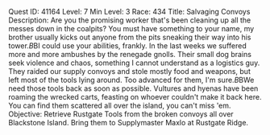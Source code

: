 Quest ID: 41164
Level: 7
Min Level: 3
Race: 434
Title: Salvaging Convoys
Description: Are you the promising worker that's been cleaning up all the messes down in the coalpits? You must have something to your name, my brother usually kicks out anyone from the pits sneaking their way into his tower.$B$BI could use your abilities, frankly. In the last weeks we suffered more and more ambushes by the renegade gnolls. Their small dog brains seek violence and chaos, something I cannot understand as a logistics guy. They raided our supply convoys and stole mostly food and weapons, but left most of the tools lying around. Too advanced for them, I'm sure.$B$BWe need those tools back as soon as possible. Vultures and hyenas have been roaming the wrecked carts, feasting on whoever couldn't make it back here. You can find them scattered all over the island, you can't miss 'em.
Objective: Retrieve Rustgate Tools from the broken convoys all over Blackstone Island. Bring them to Supplymaster Maxlo at Rustgate Ridge.
